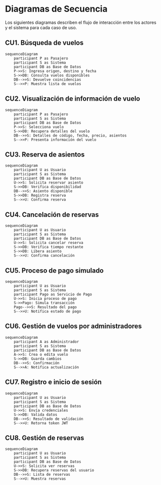 # Diagramas de Secuencia

Los siguientes diagramas describen el flujo de interacción entre los actores y el sistema para cada caso de uso.

## CU1. Búsqueda de vuelos
```mermaid
sequenceDiagram
    participant P as Pasajero
    participant S as Sistema
    participant DB as Base de Datos
    P->>S: Ingresa origen, destino y fecha
    S->>DB: Consulta vuelos disponibles
    DB-->>S: Devuelve coincidencias
    S-->>P: Muestra lista de vuelos
```

## CU2. Visualización de información de vuelo
```mermaid
sequenceDiagram
    participant P as Pasajero
    participant S as Sistema
    participant DB as Base de Datos
    P->>S: Selecciona vuelo
    S->>DB: Recupera detalles del vuelo
    DB-->>S: Detalles de código, fecha, precio, asientos
    S-->>P: Presenta información del vuelo
```

## CU3. Reserva de asientos
```mermaid
sequenceDiagram
    participant U as Usuario
    participant S as Sistema
    participant DB as Base de Datos
    U->>S: Solicita reservar asiento
    S->>DB: Verifica disponibilidad
    DB-->>S: Asiento disponible
    S->>DB: Registra reserva
    S-->>U: Confirma reserva
```

## CU4. Cancelación de reservas
```mermaid
sequenceDiagram
    participant U as Usuario
    participant S as Sistema
    participant DB as Base de Datos
    U->>S: Solicita cancelar reserva
    S->>DB: Verifica tiempo restante
    S->>DB: Libera asiento
    S-->>U: Confirma cancelación
```

## CU5. Proceso de pago simulado
```mermaid
sequenceDiagram
    participant U as Usuario
    participant S as Sistema
    participant Pago as Servicio de Pago
    U->>S: Inicia proceso de pago
    S->>Pago: Simula transacción
    Pago-->>S: Resultado del pago
    S-->>U: Notifica estado de pago
```

## CU6. Gestión de vuelos por administradores
```mermaid
sequenceDiagram
    participant A as Administrador
    participant S as Sistema
    participant DB as Base de Datos
    A->>S: Crea o edita vuelo
    S->>DB: Guarda cambios
    DB-->>S: Confirmación
    S-->>A: Notifica actualización
```

## CU7. Registro e inicio de sesión
```mermaid
sequenceDiagram
    participant U as Usuario
    participant S as Sistema
    participant DB as Base de Datos
    U->>S: Envía credenciales
    S->>DB: Valida datos
    DB-->>S: Resultado de validación
    S-->>U: Retorna token JWT
```

## CU8. Gestión de reservas
```mermaid
sequenceDiagram
    participant U as Usuario
    participant S as Sistema
    participant DB as Base de Datos
    U->>S: Solicita ver reservas
    S->>DB: Recupera reservas del usuario
    DB-->>S: Lista de reservas
    S-->>U: Muestra reservas
```
